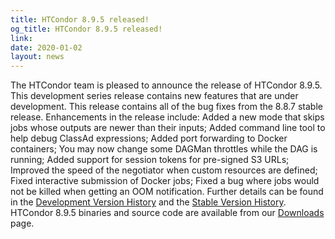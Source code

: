 ```yaml
---
title: HTCondor 8.9.5 released!
og_title: HTCondor 8.9.5 released!
link: 
date: 2020-01-02
layout: news
---
```


The HTCondor team is pleased to announce the release of HTCondor 8.9.5. This development series release contains new features that are under development. This release contains all of the bug fixes from the 8.8.7 stable release.  Enhancements in the release include: Added a new mode that skips jobs whose outputs are newer than their inputs; Added command line tool to help debug ClassAd expressions; Added port forwarding to Docker containers; You may now change some DAGMan throttles while the DAG is running; Added support for session tokens for pre-signed S3 URLs; Improved the speed of the negotiator when custom resources are defined; Fixed interactive submission of Docker jobs; Fixed a bug where jobs would not be killed when getting an OOM notification.  Further details can be found in the <a href="http://htcondor.org/manual/v8.9.5/DevelopmentReleaseSeries89.html"> Development Version History</a> and the <a href="http://htcondor.org/manual/v8.9.5/StableReleaseSeries88.html"> Stable Version History</a>. HTCondor 8.9.5 binaries and source code are available from our <a href="http://htcondor.org/downloads/">Downloads</a> page. 
